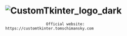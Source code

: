 # ![CustomTkinter_logo_dark](https://github.com/user-attachments/assets/42ff7db7-8067-4a7a-9026-b1b26863360a)


                      Official website: https://customtkinter.tomschimansky.com
